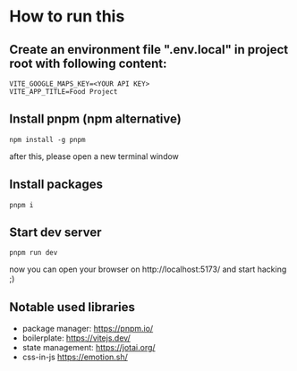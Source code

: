 # How to run this

## Create an environment file ".env.local" in project root with following content:

```env
VITE_GOOGLE_MAPS_KEY=<YOUR API KEY>
VITE_APP_TITLE=Food Project
```

## Install pnpm (npm alternative)

```shell
npm install -g pnpm
```

after this, please open a new terminal window

## Install packages

```shell
pnpm i
```

## Start dev server

```shell
pnpm run dev
```

now you can open your browser on http://localhost:5173/ and start hacking ;)

## Notable used libraries

- package manager: https://pnpm.io/
- boilerplate: https://vitejs.dev/
- state management: https://jotai.org/
- css-in-js https://emotion.sh/

